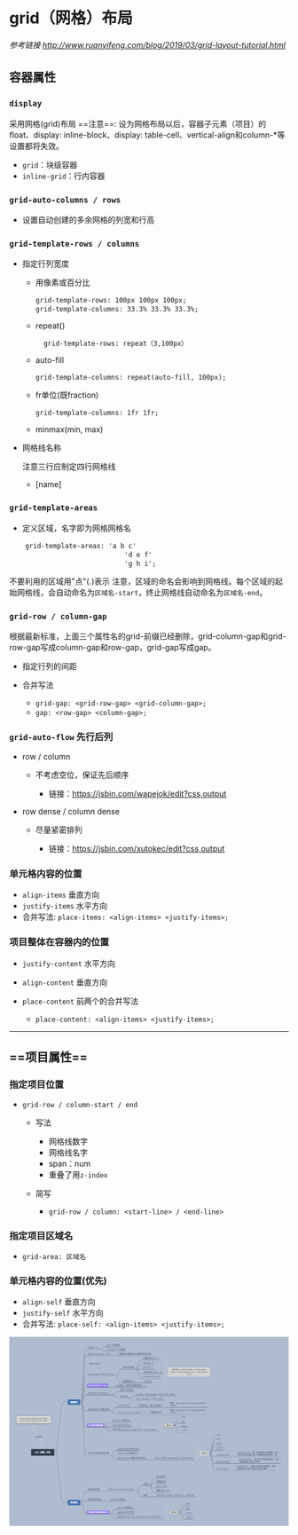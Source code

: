 # grid（网格）布局

###### 参考链接 http://www.ruanyifeng.com/blog/2019/03/grid-layout-tutorial.html

## 容器属性

### `display`

采用网格(grid)布局
==注意==: 设为网格布局以后，容器子元素（项目）的float、display: inline-block、display: table-cell、vertical-align和column-*等设置都将失效。

- `grid`：块级容器
- `inline-grid`：行内容器

### `grid-auto-columns / rows`

- 设置自动创建的多余网格的列宽和行高

### `grid-template-rows / columns`

- 指定行列宽度

	- 用像素或百分比

		```
		grid-template-rows: 100px 100px 100px;
	  grid-template-columns: 33.3% 33.3% 33.3%;
		```

	- repeat()

	  ```
		grid-template-rows: repeat（3,100px）
		```

	- auto-fill

		```
	  grid-template-columns: repeat(auto-fill, 100px);
		```

	- fr单位(既fraction)

		```
	  grid-template-columns: 1fr 1fr;
		```

	- minmax(min, max)

- 网格线名称

  注意三行应制定四行网格线

	- [name]

### `grid-template-areas`

- 定义区域，名字即为网格网格名

```
	grid-template-areas: 'a b c'
                      	     'd e f'
                      	     'g h i';
```

  不要利用的区域用"点"(.)表示
  注意，区域的命名会影响到网格线。每个区域的起始网格线，会自动命名为`区域名-start`，终止网格线自动命名为`区域名-end`。

### `grid-row / column-gap`

根据最新标准，上面三个属性名的grid-前缀已经删除，grid-column-gap和grid-row-gap写成column-gap和row-gap，grid-gap写成gap。

- 指定行列的间距
- 合并写法

	- `grid-gap: <grid-row-gap> <grid-column-gap>;`
	- `gap: <row-gap> <column-gap>;`

### `grid-auto-flow`  先行后列

- row / column

	- 不考虑空位，保证先后顺序

		- 链接：https://jsbin.com/wapejok/edit?css,output

- row dense / column dense

	- 尽量紧密排列

		- 链接：https://jsbin.com/xutokec/edit?css,output

### 单元格内容的位置

- `align-items` 垂直方向
- `justify-items` 水平方向
- 合并写法: `place-items: <align-items> <justify-items>;`

### 项目整体在容器内的位置

- `justify-content` 水平方向
- `align-content` 垂直方向
- `place-content`  前两个的合并写法

	- `place-content: <align-items> <justify-items>;`

---

## ==项目属性==

### 指定项目位置

- `grid-row / column-start / end`

	- 写法

		- 网格线数字
		- 网格线名字
		- span：num
		- 重叠了用`z-index`

	- 简写

		-  `grid-row / column: <start-line> / <end-line>`

### 指定项目区域名

- `grid-area: 区域名`

### 单元格内容的位置(优先)

- `align-self` 垂直方向
- `justify-self` 水平方向
- 合并写法: `place-self: <align-items> <justify-items>;`

![思维导图](./pic/4.%20%20grid（网格）布局.png)
